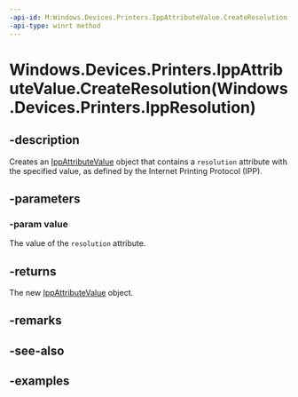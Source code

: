 ```yaml
---
-api-id: M:Windows.Devices.Printers.IppAttributeValue.CreateResolution(Windows.Devices.Printers.IppResolution)
-api-type: winrt method
---
```


# Windows.Devices.Printers.IppAttributeValue.CreateResolution(Windows.Devices.Printers.IppResolution)

<!--
public static Windows.Devices.Printers.IppAttributeValue CreateResolution (Windows.Devices.Printers.IppResolution value);
-->


## -description

Creates an [IppAttributeValue](ippattributevalue.md) object that contains a `resolution` attribute with the specified value, as defined by the Internet Printing Protocol (IPP).

## -parameters

### -param value

The value of the `resolution` attribute.

## -returns

The new [IppAttributeValue](ippattributevalue.md) object.

## -remarks

## -see-also

## -examples


